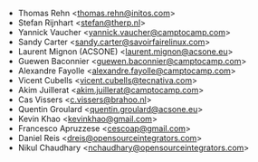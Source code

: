 - Thomas Rehn \<<thomas.rehn@initos.com>\>
- Stefan Rijnhart \<<stefan@therp.nl>\>
- Yannick Vaucher \<<yannick.vaucher@camptocamp.com>\>
- Sandy Carter \<<sandy.carter@savoirfairelinux.com>\>
- Laurent Mignon (ACSONE) \<<laurent.mignon@acsone.eu>\>
- Guewen Baconnier \<<guewen.baconnier@camptocamp.com>\>
- Alexandre Fayolle \<<alexandre.fayolle@camptocamp.com>\>
- Vicent Cubells \<<vicent.cubells@tecnativa.com>\>
- Akim Juillerat \<<akim.juillerat@camptocamp.com>\>
- Cas Vissers \<<c.vissers@brahoo.nl>\>
- Quentin Groulard \<<quentin.groulard@acsone.eu>\>
- Kevin Khao \<<kevinkhao@gmail.com>\>
- Francesco Apruzzese \<<cescoap@gmail.com>\>
- Daniel Reis \<<dreis@opensourceintegrators.com>\>
- Nikul Chaudhary \<<nchaudhary@opensourceintegrators.com>\>
